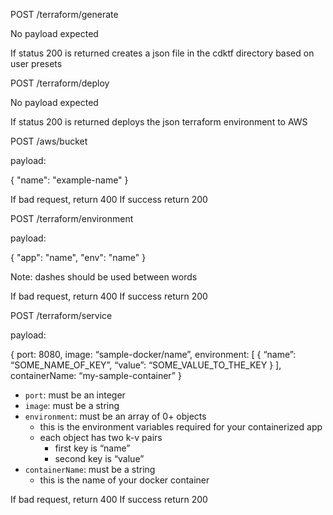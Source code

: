 POST /terraform/generate

No payload expected

If status 200 is returned creates a json file in the cdktf directory based on user presets


POST /terraform/deploy

No payload expected

If status 200 is returned deploys the json terraform environment to AWS

POST /aws/bucket

payload:

{
  "name": "example-name"
}

If bad request, return 400
If success return 200

POST /terraform/environment

payload:

{
  "app": "name",
  "env": "name"
}

Note: dashes should be used between words

If bad request, return 400
If success return 200

POST /terraform/service

payload:

{
  port: 8080,
  image: “sample-docker/name”,
  environment: [
    {
      “name”: “SOME_NAME_OF_KEY”,
      “value”: “SOME_VALUE_TO_THE_KEY
    }
  ],
  containerName: “my-sample-container”
}
  - `port`: must be an integer
  - `image`: must be a string
  - `environment`: must be an array of 0+ objects
    - this is the environment variables required for your containerized app
    - each object has two k-v pairs
      - first key is “name”
      - second key is “value”
  - `containerName`: must be a string
    - this is the name of your docker container

If bad request, return 400
If success return 200